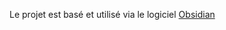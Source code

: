 Le projet est basé et utilisé via le logiciel [Obsidian](https://obsidian.md "Obsidian's Homepage")

